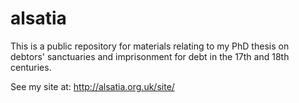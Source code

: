 # alsatia
This is a public repository for materials relating to my PhD thesis on debtors' sanctuaries and imprisonment for debt in the 17th and 18th centuries.

See my site at: http://alsatia.org.uk/site/

